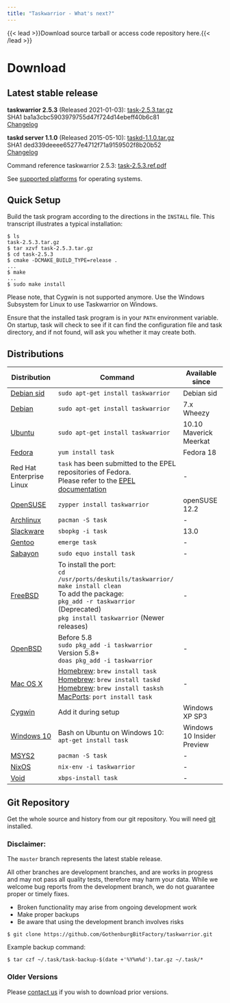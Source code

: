 ```yaml
---
title: "Taskwarrior - What's next?"
---
```


{{< lead >}}Download source tarball or access code repository here.{{< /lead >}}

# Download

## Latest stable release

**taskwarrior 2.5.3** (Released 2021-01-03):
[task-2.5.3.tar.gz](/download/task-2.5.3.tar.gz)  
SHA1 ba1a3cbc5903979755d47f724d14ebeff40b6c81  
[Changelog](https://github.com/GothenburgBitFactory/taskwarrior/blob/master/ChangeLog)

**taskd server 1.1.0** (Released 2015-05-10):
[taskd-1.1.0.tar.gz](/download/taskd-1.1.0.tar.gz)  
SHA1 ded339deeee65277e4712f71a9159502f8b20b52  
[Changelog](https://github.com/GothenburgBitFactory/taskserver/blob/master/ChangeLog)

Command reference taskwarrior 2.5.3:
[task-2.5.3.ref.pdf](/download/task-2.5.3.ref.pdf)

See [supported platforms](#distributions) for operating systems.

## Quick Setup

Build the task program according to the directions in the `INSTALL` file.
This transcript illustrates a typical installation:

```
$ ls
task-2.5.3.tar.gz
$ tar xzvf task-2.5.3.tar.gz
$ cd task-2.5.3
$ cmake -DCMAKE_BUILD_TYPE=release .
...
$ make
...
$ sudo make install
```

Please note, that Cygwin is not supported anymore.
Use the Windows Subsystem for Linux to use Taskwarrior on Windows.

Ensure that the installed task program is in your `PATH` environment variable.
On startup, task will check to see if it can find the configuration file and task directory, and if not found, will ask you whether it may create both.

## Distributions

| Distribution                                                                          | Command                                                                                                                                                                                                                     | Available since            |
|---------------------------------------------------------------------------------------|-----------------------------------------------------------------------------------------------------------------------------------------------------------------------------------------------------------------------------|----------------------------|
| [Debian sid](https://packages.debian.org/sid/utils/taskwarrior)                       | `sudo apt-get install taskwarrior`                                                                                                                                                                                          | Debian sid                 |
| [Debian](https://backports.debian.org/Instructions)                                   | `sudo apt-get install taskwarrior`                                                                                                                                                                                          | 7.x Wheezy                 |
| [Ubuntu](https://packages.ubuntu.com/search?keywords=taskwarrior)                     | `sudo apt-get install taskwarrior`                                                                                                                                                                                          | 10.10 Maverick Meerkat     |
| [Fedora](https://apps.fedoraproject.org/packages/task)                                | `yum install task`                                                                                                                                                                                                          | Fedora 18                  |
| Red Hat Enterprise Linux                                                              | `task` has been submitted to the EPEL repositories of Fedora.<br/>Please refer to the [EPEL documentation](https://fedoraproject.org/wiki/EPEL/FAQ#howtouse)                                                                | \-                         |
| [OpenSUSE](https://software.opensuse.org/package/taskwarrior?search_term=taskwarrior) | `zypper install taskwarrior`                                                                                                                                                                                                | openSUSE 12.2              |
| [Archlinux](https://www.archlinux.org/packages/community/x86_64/task)                 | `pacman -S task`                                                                                                                                                                                                            | \-                         |
| [Slackware](https://slackbuilds.org/repository/14.0/office/task)                      | `sbopkg -i task`                                                                                                                                                                                                            | 13.0                       |
| [Gentoo](https://packages.gentoo.org/package/app-misc/task)                           | `emerge task`                                                                                                                                                                                                               | \-                         |
| [Sabayon](https://www.sabayon.org)                                                    | `sudo equo install task`                                                                                                                                                                                                    | \-                         |
| [FreeBSD](https://www.freshports.org/deskutils/taskwarrior)                           | To install the port:<br/>`cd /usr/ports/deskutils/taskwarrior/`<br/>`make install clean`<br/>To add the package:<br/>`pkg_add -r taskwarrior` (Deprecated)<br/>`pkg install taskwarrior` (Newer releases)                   | \-                         |
| [OpenBSD](https://www.openbsd.org/cgi-bin/cvsweb/ports/productivity/taskwarrior)      | Before 5.8<br/>`sudo pkg_add -i taskwarrior`<br/>Version 5.8+<br/>`doas pkg_add -i taskwarrior`                                                                                                                             | -                          |
| [Mac OS X](https://github.com/Homebrew/homebrew-core/blob/master/Formula/task.rb)     | [Homebrew](https://brew.sh): `brew install task`<br/>[Homebrew](https://brew.sh): `brew install taskd`<br/>[Homebrew](https://brew.sh): `brew install tasksh`<br/>[MacPorts](https://www.macports.org): `port install task` | \-                         |
| [Cygwin](https://cygwin.com/cgi-bin2/package-grep.cgi?grep=task%2F)                   | Add it during setup                                                                                                                                                                                                         | Windows XP SP3             |
| [Windows 10](https://www.microsoft.com/en-us/software-download/windows10)             | Bash on Ubuntu on Windows 10:<br/>`apt-get install task`                                                                                                                                                                    | Windows 10 Insider Preview |
| [MSYS2](https://msys2.github.io)                                                      | `pacman -S task`                                                                                                                                                                                                            | \-                         |
| [NixOS](https://nixos.org)                                                            | `nix-env -i taskwarrior`                                                                                                                                                                                                    | \-                         |
| [Void](https://voidlinux.org)                                                         | `xbps-install task`                                                                                                                                                                                                         | \-                         |

## Git Repository

Get the whole source and history from our git repository.
You will need [git](https://git-scm.com) installed.

### Disclaimer:

The `master` branch represents the latest stable release.

All other branches are development branches, and are works in progress and may not pass all quality tests, therefore may harm your data.
While we welcome bug reports from the development branch, we do not guarantee proper or timely fixes.

- Broken functionality may arise from ongoing development work
- Make proper backups
- Be aware that using the development branch involves risks

```
$ git clone https://github.com/GothenburgBitFactory/taskwarrior.git
```
Example backup command:

```
$ tar czf ~/.task/task-backup-$(date +'%Y%m%d').tar.gz ~/.task/*
```

### Older Versions

Please [contact us](mailto:support@taskwarrior.org) if you wish to download prior versions.
